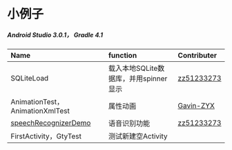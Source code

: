 # 小例子
##### Android Studio 3.0.1， Gradle 4.1
Name | function | Contributer
:--- | :--- | :---
SQLiteLoad | 载入本地SQLite数据库，并用spinner显示 | [zz51233273](https://github.com/zz51233273)
AnimationTest，AnimationXmlTest | 属性动画 | [Gavin-ZYX](https://github.com/Gavin-ZYX/Animation)
[speechRecognizerDemo](https://github.com/zz51233273/android-project/tree/master/app/speechRecognizerDemo) | 语音识别功能 | [zz51233273](https://github.com/zz51233273)
FirstActivity，GtyTest | 测试新建空Activity |
